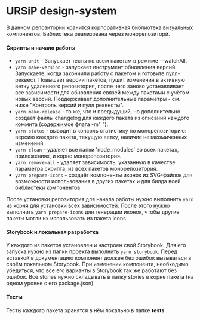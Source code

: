 # URSiP design-system

В данном репозитории хранится корпоративная библиотека визуальных компонентов. Библиотека реализована через монорепозиторй. 

#### Скрипты и начало работы
- `yarn unit` - Запускает тесты по всем пакетам в режиме --watchAll.
- `yarn make-version` - запускает инструмент обновления версий. Запускаете, когда закончили работу с пакетом и готовите пулл-реквест. Повышает версии пакетов, пушит изменения в активную ветку удаленного репозитория, после чего заново устанавливает все зависимости для обновления связей между пакетами с учётом новых версий. Поддерживает дополнительные параметры - см. ниже "Контроль версий и пулл реквесты". 
- `yarn make-release` - то же, что и предыдущий, но дополнительно создаёт файлы changelog для каждого пакета из описаний каждого коммита (содержимое флага -m" ").
- `yarn status` - выводит в консоль статистику по монорепозиторию: версию каждого пакета, текущую ветку, наличие незакомиченных изменений
- `yarn clean` - удаляет все папки 'node_modules' во всех пакетах, приложениях, и корне монорепозитория. 
- `yarn remove-all` - удаляет зависимость, указанную в качестве параметра скрипта, из всех пакетов монорепозитория.
- `yarn prepare-icons` - создаёт компоненты иконок из SVG-файлов для возможности использования в других пакетах и для билда всей библиотеки компонентов. 

После установки репозитория для начала работы нужно выполнить `yarn` из корня для установки всех зависимостей. После этого нужно выполнить `yarn prepare-icons` для генерации иконок, чтобы другие пакеты могли их использовать из пакета icons 

#### Storybook и локальная разработка
У каждого из пакетов установлен и настроен свой Storybook. Для его запуска нужно из папки проекта выполнить `yarn storybook`. Перед вставкой в документацию компонент должен без ошибок вызываться в своём локальном Storybook. При изменении компонента, необходимо убедиться, что все его варианты в Storybook так же работают без ошибок. Все stories нужно складывать в папку stories в корне пакета (на одном уровне с его package.json) 

#### Тесты
Тесты каждого пакета хранятся в нём локально в папке __tests__ . 
  